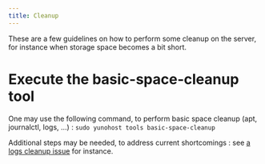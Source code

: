 ```yaml
---
title: Cleanup
---
```


These are a few guidelines on how to perform some cleanup on the server, for instance when storage space becomes a bit short.

# Execute the basic-space-cleanup tool

One may use the following command, to perform basic space cleanup (apt, journalctl, logs, ...) :
`sudo yunohost tools basic-space-cleanup`

Additional steps may be needed, to address current shortcomings : see [a logs cleanup issue](https://github.com/YunoHost/issues/issues/2329) for instance.

